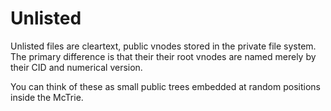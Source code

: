 # Unlisted

Unlisted files are cleartext, public vnodes stored in the private file system. The primary difference is that their their root vnodes are named merely by their CID and numerical version. 

You can think of these as small public trees embedded at random positions inside the McTrie.

